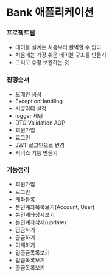 # Bank 애플리케이션

### 프로젝트팁

- 테이블 설계는 처음부터 완벽할 수 없다.
- 처음에는 가장 쉬운 테이블 구조를 만들기
- 그리고 수정 보완하는 것

### 진행순서

- 도메인 생성
- ExceptionHandling
- 시큐리티 설정
- logger 세팅
- DTO Validation AOP
- 회원가입
- 로그인
- JWT 로그인으로 변경
- 서비스 기능 만들기

### 기능정리

- 회원가입
- 로그인
- 계좌등록
- 본인계좌목록보기(Account, User)
- 본인계좌상세보기
- 본인계좌삭제(update)
- 입금하기
- 출금하기
- 이체하기
- 입출금목록보기
- 입금목록보기
- 출금목록보기
